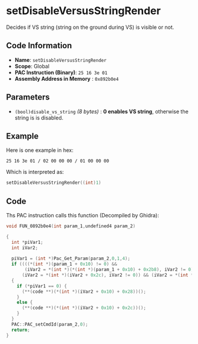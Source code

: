 # setDisableVersusStringRender

Decides if VS string (string on the ground during VS) is visible or not.

## Code Information

- **Name**: `setDisableVersusStringRender`
- **Scope**: Global
- **PAC Instruction (Binary)**: `25 16 3e 01`
- **Assembly Address in Memory** : `0x892b0e4`

## Parameters

- `(bool)disable_vs_string` *(8 bytes)* : **0 enables VS string**, otherwise the string is is disabled.

## Example

Here is one example in hex:

```25 16 3e 01 / 02 00 00 00 / 01 00 00 00```

Which is interpreted as:

```c
setDisableVersusStringRender((int)1)
```

## Code

Ths PAC instruction calls this function (Decompiled by Ghidra):

```c
void FUN_0892b0e4(int param_1,undefined4 param_2)

{
  int *piVar1;
  int iVar2;
  
  piVar1 = (int *)Pac_Get_Param(param_2,0,1,4);
  if ((((*(int *)(param_1 + 0x10) != 0) &&
       (iVar2 = *(int *)(*(int *)(param_1 + 0x10) + 0x2b8), iVar2 != 0)) &&
      (iVar2 = *(int *)(iVar2 + 0x2c), iVar2 != 0)) && (iVar2 = *(int *)(iVar2 + 0x6c), iVar2 != 0))
  {
    if (*piVar1 == 0) {
      (**(code **)(*(int *)(iVar2 + 0x10) + 0x28))();
    }
    else {
      (**(code **)(*(int *)(iVar2 + 0x10) + 0x2c))();
    }
  }
  PAC::PAC_setCmdId(param_2,0);
  return;
}
```

